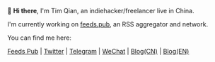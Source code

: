 👋 **Hi there**, I'm Tim Qian, an indiehacker/freelancer live in China.

I'm currently working on [feeds.pub](https://feeds.pub), an RSS aggregator and network.

You can find me here:

[Feeds Pub](https://feeds.pub/timqian) | [Twitter](https://twitter.com/tim_qian) | [Telegram](https://t.me/timqian) | [WeChat](https://i.v2ex.co/1U6OSqswl.jpeg) | [Blog(CN)](https://blog.t9t.io) | [Blog(EN)](https://timqian.com/blog)


<!--
**timqian/timqian** is a ✨ _special_ ✨ repository because its `README.md` (this file) appears on your GitHub profile.

Here are some ideas to get you started:

- 🔭 I’m currently working on ...
- 🌱 I’m currently learning ...
- 👯 I’m looking to collaborate on ...
- 🤔 I’m looking for help with ...
- 💬 Ask me about ...
- 📫 How to reach me: ...
- 😄 Pronouns: ...
- ⚡ Fun fact: ...
-->
